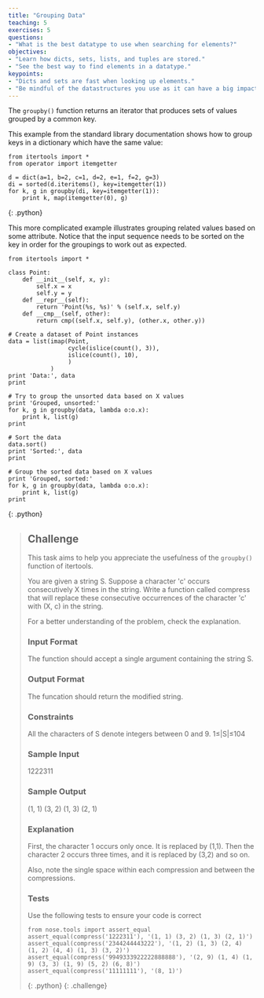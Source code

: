 ```yaml
---
title: "Grouping Data"
teaching: 5
exercises: 5
questions:
- "What is the best datatype to use when searching for elements?"
objectives:
- "Learn how dicts, sets, lists, and tuples are stored."
- "See the best way to find elements in a datatype."
keypoints:
- "Dicts and sets are fast when looking up elements."
- "Be mindful of the datastructures you use as it can have a big impact on performance."
---
```

The `groupby()` function returns an iterator that produces sets of values grouped by a common key.

This example from the standard library documentation shows how to group keys in a dictionary which have the same value:

~~~
from itertools import *
from operator import itemgetter
​
d = dict(a=1, b=2, c=1, d=2, e=1, f=2, g=3)
di = sorted(d.iteritems(), key=itemgetter(1))
for k, g in groupby(di, key=itemgetter(1)):
    print k, map(itemgetter(0), g)
~~~
{: .python}

This more complicated example illustrates grouping related values based on some attribute. Notice that the input 
sequence needs to be sorted on the key in order for the groupings to work out as expected.

~~~
from itertools import *
​
class Point:
    def __init__(self, x, y):
        self.x = x
        self.y = y
    def __repr__(self):
        return 'Point(%s, %s)' % (self.x, self.y)
    def __cmp__(self, other):
        return cmp((self.x, self.y), (other.x, other.y))
​
# Create a dataset of Point instances
data = list(imap(Point, 
                 cycle(islice(count(), 3)), 
                 islice(count(), 10),
                 )
            )
print 'Data:', data
print
​
# Try to group the unsorted data based on X values
print 'Grouped, unsorted:'
for k, g in groupby(data, lambda o:o.x):
    print k, list(g)
print
​
# Sort the data
data.sort()
print 'Sorted:', data
print
​
# Group the sorted data based on X values
print 'Grouped, sorted:'
for k, g in groupby(data, lambda o:o.x):
    print k, list(g)
print
~~~
{: .python}

> ## Challenge
> This task aims to help you appreciate the usefulness of the `groupby()` function of itertools.
>
> You are given a string S. Suppose a character 'c' occurs consecutively X times in the string. Write a function 
> called compress that will replace these consecutive occurrences of the character 'c' with (X, c) in the string.
>
> For a better understanding of the problem, check the explanation.
> 
> ### Input Format
>
> The function should accept a single argument containing the string S.
>
> ### Output Format
>
> The funcation should return the modified string.
>
> ### Constraints
>
> All the characters of S denote integers between 0 and 9.
> 1≤|S|≤104
>
> ### Sample Input
>
> 1222311
>
> ### Sample Output
>
> (1, 1) (3, 2) (1, 3) (2, 1)
>
> ### Explanation
>
> First, the character 1 occurs only once. It is replaced by (1,1). Then the character 2 occurs three times, 
> and it is replaced by (3,2) and so on.
>
> Also, note the single space within each compression and between the compressions.
>
> ### Tests
>
> Use the following tests to ensure your code is correct
>
> ~~~
> from nose.tools import assert_equal
> assert_equal(compress('1222311'), '(1, 1) (3, 2) (1, 3) (2, 1)')
> assert_equal(compress('2344244443222'), '(1, 2) (1, 3) (2, 4) (1, 2) (4, 4) (1, 3) (3, 2)')
> assert_equal(compress('9949333922222888888'), '(2, 9) (1, 4) (1, 9) (3, 3) (1, 9) (5, 2) (6, 8)')
> assert_equal(compress('11111111'), '(8, 1)')
> ~~~
> {: .python}
{: .challenge}
